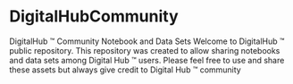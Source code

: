 # DigitalHubCommunity
DigitalHub ™ Community Notebook and Data Sets
Welcome to DigitalHub ™ public repository. This repository was created to allow sharing notebooks and data sets among Digital Hub ™ users. Please feel free to use and share these assets but always give credit to Digital Hub ™ community
